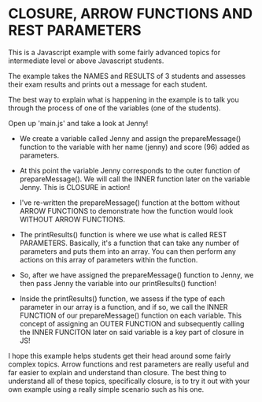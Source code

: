 # CLOSURE, ARROW FUNCTIONS AND REST PARAMETERS

This is a Javascript example with some fairly advanced topics for intermediate level or above Javascript students.

The example takes the NAMES and RESULTS of 3 students and assesses their exam results and prints out a message for each student.

The best way to explain what is happening in the example is to talk you through the process of one of the variables (one of the students).

Open up 'main.js' and take a look at Jenny!

- We create a variable called Jenny and assign the prepareMessage() function to the variable with her name (jenny) and score (96) added as parameters.
- At this point the variable Jenny corresponds to the outer function of prepareMessage().  We will call the INNER function later on the variable Jenny.  This is CLOSURE in action!
- I've re-written the prepareMessage() function at the bottom without ARROW FUNCTIONS to demonstrate how the function would look WITHOUT ARROW FUNCTIONS.
- The printResults() function is where we use what is called REST PARAMETERS. Basically, it's a function that can take any number of parameters and puts them into an array.  You can then perform any actions on this array of parameters within the function.

- So, after we have assigned the prepareMessage() function to Jenny, we then pass Jenny the variable into our printResults() function! 
- Inside the printResults() function, we assess if the type of each parameter in our array is a function, and if so, we call the INNER FUNCTION of our prepareMessage() function on each variable.  This concept of assigning an OUTER FUNCTION and subsequently calling the INNER FUNCITON later on said variable is a key part of closure in JS!

I hope this example helps students get their head around some fairly complex topics.
Arrow functions and rest parameters are really useful and far easier to explain and understand than closure.
The best thing to understand all of these topics, specifically closure, is to try it out with your own example using a really simple scenario such as his one.

